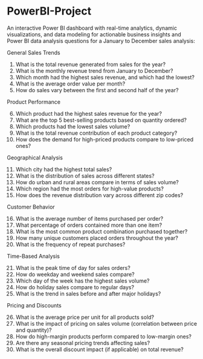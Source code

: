 # PowerBI-Project
An interactive Power BI dashboard with real-time analytics, dynamic visualizations, and data modeling for actionable business insights and Power BI data analysis questions for a January to December sales analysis:

General Sales Trends

1.	What is the total revenue generated from sales for the year?
2.	What is the monthly revenue trend from January to December?
3.	Which month had the highest sales revenue, and which had the lowest?
4.	What is the average order value per month?
5.	How do sales vary between the first and second half of the year?

Product Performance

6.	Which product had the highest sales revenue for the year?
7.	What are the top 5 best-selling products based on quantity ordered?
8.	Which products had the lowest sales volume?
9.	What is the total revenue contribution of each product category?
10.	How does the demand for high-priced products compare to low-priced ones?

Geographical Analysis

11.	Which city had the highest total sales?
12.	What is the distribution of sales across different states?
13.	How do urban and rural areas compare in terms of sales volume?
14.	Which region had the most orders for high-value products?
15.	How does the revenue distribution vary across different zip codes?

Customer Behavior

16.	What is the average number of items purchased per order?
17.	What percentage of orders contained more than one item?
18.	What is the most common product combination purchased together?
19.	How many unique customers placed orders throughout the year?
20.	What is the frequency of repeat purchases?

Time-Based Analysis

21.	What is the peak time of day for sales orders?
22.	How do weekday and weekend sales compare?
23.	Which day of the week has the highest sales volume?
24.	How do holiday sales compare to regular days?
25.	What is the trend in sales before and after major holidays?

Pricing and Discounts

26.	What is the average price per unit for all products sold?
27.	What is the impact of pricing on sales volume (correlation between price and quantity)?
28.	How do high-margin products perform compared to low-margin ones?
29.	Are there any seasonal pricing trends affecting sales?
30.	What is the overall discount impact (if applicable) on total revenue?
